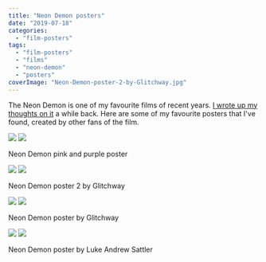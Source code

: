```yaml
---
title: "Neon Demon posters"
date: "2019-07-18"
categories: 
  - "film-posters"
tags: 
  - "film-posters"
  - "films"
  - "neon-demon"
  - "posters"
coverImage: "Neon-Demon-poster-2-by-Glitchway.jpg"
---
```


The Neon Demon is one of my favourite films of recent years. [I wrote up my thoughts on it](https://davidpeach.co.uk/2017/10/02/thoughts-on-the-film-neon-demon/) a while back. Here are some of my favourite posters that I've found, created by other fans of the film.

[![](images/Neon-Demon-pink-and-purple-poster.jpg)](images/Neon-Demon-pink-and-purple-poster.jpg)
[![](images/Neon-Demon-pink-and-purple-poster.jpg)](images/Neon-Demon-pink-and-purple-poster.jpg)

Neon Demon pink and purple poster

[![](images/Neon-Demon-poster-2-by-Glitchway.jpg)](images/Neon-Demon-poster-2-by-Glitchway.jpg)
[![](images/Neon-Demon-poster-2-by-Glitchway.jpg)](images/Neon-Demon-poster-2-by-Glitchway.jpg)

Neon Demon poster 2 by Glitchway

[![](images/Neon-Demon-poster-by-Glitchway.jpg)](images/Neon-Demon-poster-by-Glitchway.jpg)
[![](images/Neon-Demon-poster-by-Glitchway.jpg)](images/Neon-Demon-poster-by-Glitchway.jpg)

Neon Demon poster by Glitchway

[![](images/Neon-Demon-poster-by-Luke-Andrew-Sattler.jpg)](images/Neon-Demon-poster-by-Luke-Andrew-Sattler.jpg)
[![](images/Neon-Demon-poster-by-Luke-Andrew-Sattler.jpg)](images/Neon-Demon-poster-by-Luke-Andrew-Sattler.jpg)

Neon Demon poster by Luke Andrew Sattler

